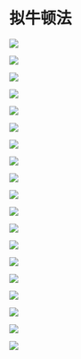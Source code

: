 # 

# 拟牛顿法


![](https://img-blog.csdnimg.cn/20201128145344131.jpg " ")

![](https://img-blog.csdnimg.cn/20201128145357549.jpg " ")

![](https://img-blog.csdnimg.cn/20201128143651680.jpg " ")

![](https://img-blog.csdnimg.cn/20201128143705849.jpg " ")

![](https://img-blog.csdnimg.cn/20201128143714881.jpg " ")

![](https://img-blog.csdnimg.cn/20201128143728469.jpg " ")

![](https://img-blog.csdnimg.cn/20201128143728635.jpg " ")

![](https://img-blog.csdnimg.cn/20201128144020634.jpg " ")

![](https://img-blog.csdnimg.cn/20201128144031134.jpg " ")

![](https://img-blog.csdnimg.cn/20201128144051882.jpg " ")

![](https://img-blog.csdnimg.cn/20201128144102260.jpg " ")

![](https://img-blog.csdnimg.cn/20201128144111484.jpg " ")

![](https://img-blog.csdnimg.cn/2020112814412450.jpg " ")

![](https://img-blog.csdnimg.cn/20201128144134418.jpg " ")

![](https://img-blog.csdnimg.cn/20201128144145238.jpg " ")

![](https://img-blog.csdnimg.cn/202011281441559.jpg " ")

![](https://img-blog.csdnimg.cn/20201128144203313.jpg " ")

![](https://img-blog.csdnimg.cn/20201128144211563.jpg " ")

![](https://img-blog.csdnimg.cn/20201128144221233.jpg " ")


